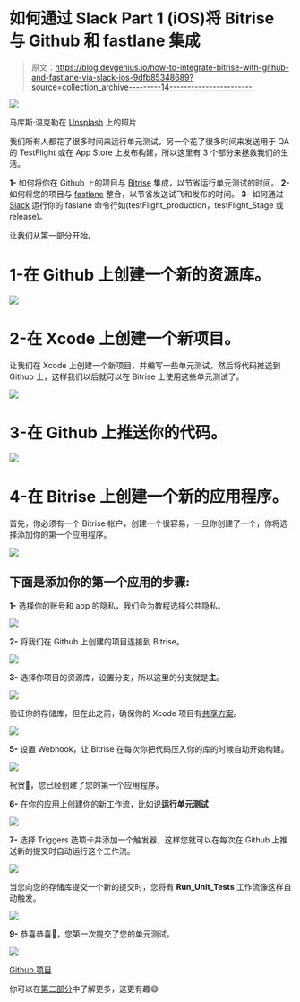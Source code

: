 # 如何通过 Slack Part 1 (iOS)将 Bitrise 与 Github 和 fastlane 集成

> 原文：<https://blog.devgenius.io/how-to-integrate-bitrise-with-github-and-fastlane-via-slack-ios-9dfb85348689?source=collection_archive---------14----------------------->

![](img/ac4f383e9927194ae4b483efe1d87809.png)

马库斯·温克勒在 [Unsplash](https://unsplash.com?utm_source=medium&utm_medium=referral) 上的照片

我们所有人都花了很多时间来运行单元测试，另一个花了很多时间来发送用于 QA 的 TestFlight 或在 App Store 上发布构建，所以这里有 3 个部分来拯救我们的生活。

**1-** 如何将你在 Github 上的项目与 [Bitrise](https://www.bitrise.io/) 集成，以节省运行单元测试的时间。
**2-** 如何将您的项目与 [fastlane](https://fastlane.tools/) 整合，以节省发送试飞和发布的时间。
**3-** 如何通过 [Slack](https://slack.com/) 运行你的 faslane 命令行如(testFlight_production，testFlight_Stage 或 release)。

让我们从第一部分开始。

# 1-在 Github 上创建一个新的资源库。

![](img/f8abdb50890f52bb2dfaa914ccc62ab7.png)

# 2-在 Xcode 上创建一个新项目。

让我们在 Xcode 上创建一个新项目，并编写一些单元测试，然后将代码推送到 Github 上，这样我们以后就可以在 Bitrise 上使用这些单元测试了。

![](img/1384d354c15fa0e3923e324ce9b8ed0b.png)

# 3-在 Github 上推送你的代码。

![](img/475ba717d152656a699a696e1bc6f5ec.png)

# 4-在 Bitrise 上创建一个新的应用程序。

首先，你必须有一个 Bitrise 帐户，创建一个很容易，一旦你创建了一个，你将选择添加你的第一个应用程序。

![](img/3fc6d14c5f04598b6827261757610e24.png)

## **下面是添加你的第一个应用的步骤:**

**1-** 选择你的账号和 app 的隐私，我们会为教程选择公共隐私。

![](img/2a46c7a8bc73c34ce789576c8c558087.png)

**2-** 将我们在 Github 上创建的项目连接到 Bitrise。

![](img/3bb2c2a9fcaf8c52169783363437d1cf.png)

**3-** 选择你项目的资源库，设置分支，所以这里的分支就是**主**。

![](img/2d85309a15b11ec322c7e911ee904347.png)

验证你的存储库，但在此之前，确保你的 Xcode 项目有[共享方案](https://devcenter.bitrise.io/troubleshooting/frequent-ios-issues)。

![](img/0ee9c8343676ff64b068b227585281ea.png)

**5-** 设置 Webhook，让 Bitrise 在每次你把代码压入你的库的时候自动开始构建。

![](img/356a600f0b2d7ff78aea80578bec7fe4.png)

祝贺👏，您已经创建了您的第一个应用程序。

**6-** 在你的应用上创建你的新工作流，比如说**运行单元测试**

![](img/0886dfe766da266e959545666fa6d9b5.png)

**7-** 选择 Triggers 选项卡并添加一个触发器，这样您就可以在每次在 Github 上推送新的提交时自动运行这个工作流。

![](img/d46ad290fecd418040d29e8b01682207.png)

当您向您的存储库提交一个新的提交时，您将有 **Run_Unit_Tests** 工作流像这样自动触发。

![](img/73475ddec4054275ad919fadcd93ecb8.png)

**9-** 恭喜恭喜🎉，您第一次提交了您的单元测试。

![](img/83142ce5fbf043afa6bb97ebfb44fd67.png)

[Github 项目](https://github.com/deda9/Bitrise-Example)

你可以在[第二部分](https://medium.com/@deda9/how-to-integrate-bitrise-with-github-and-fastlane-via-slack-part-2-ios-456ac73d0b83)中了解更多，这更有趣😄